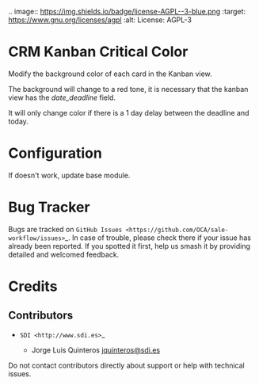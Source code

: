 .. image:: https://img.shields.io/badge/license-AGPL--3-blue.png
   :target: https://www.gnu.org/licenses/agpl
   :alt: License: AGPL-3

CRM Kanban Critical Color
=========================

Modify the background color of each card in the Kanban view.

The background will change to a red tone, it is necessary that the kanban view
has the *date_deadline* field.

It will only change color if there is a 1 day delay between the deadline and today.


Configuration
=============
If doesn't work, update base module.


Bug Tracker
===========

Bugs are tracked on `GitHub Issues
<https://github.com/OCA/sale-workflow/issues>`_. In case of trouble, please
check there if your issue has already been reported. If you spotted it first,
help us smash it by providing detailed and welcomed feedback.


Credits
=======


Contributors
------------

* `SDI <http://www.sdi.es>`_

  * Jorge Luis Quinteros <jquinteros@sdi.es>

Do not contact contributors directly about support or help with technical issues.
